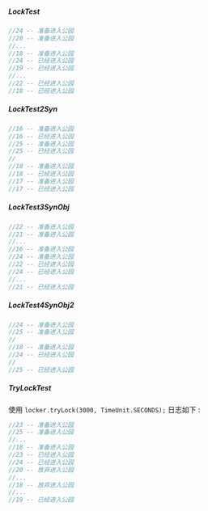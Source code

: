 
##### LockTest

```java
//24 -- 准备进入公园
//20 -- 准备进入公园
//...
//18 -- 准备进入公园
//24 -- 已经进入公园
//19 -- 已经进入公园
//...
//22 -- 已经进入公园
//18 -- 已经进入公园
```

##### LockTest2Syn

```java
//16 -- 准备进入公园
//16 -- 已经进入公园
//25 -- 准备进入公园
//25 -- 已经进入公园
//
//18 -- 准备进入公园
//18 -- 已经进入公园
//17 -- 准备进入公园
//17 -- 已经进入公园
```

##### LockTest3SynObj

```java
//22 -- 准备进入公园
//21 -- 准备进入公园
//...
//16 -- 准备进入公园
//24 -- 准备进入公园
//22 -- 已经进入公园
//24 -- 已经进入公园
//...
//21 -- 已经进入公园
```

##### LockTest4SynObj2

```java
//24 -- 准备进入公园
//25 -- 准备进入公园
//
//18 -- 准备进入公园
//24 -- 已经进入公园
//
//25 -- 已经进入公园
```

##### TryLockTest

使用 `locker.tryLock(3000, TimeUnit.SECONDS);` 日志如下 :

```java
//23 -- 准备进入公园
//25 -- 准备进入公园
//...
//18 -- 准备进入公园
//23 -- 已经进入公园
//24 -- 已经进入公园
//20 -- 放弃进入公园
//...
//18 -- 放弃进入公园
//...
//19 -- 已经进入公园
```